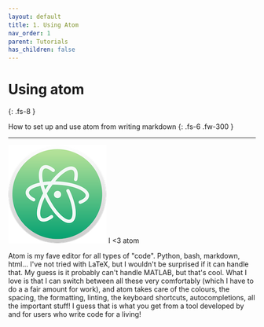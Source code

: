 ```yaml
---
layout: default
title: 1. Using Atom
nav_order: 1
parent: Tutorials
has_children: false
---
```



# Using atom
{: .fs-8 }

How to set up and use atom from writing markdown
{: .fs-6 .fw-300 }

---

![logo-atom](../../img/atom-200.png)
I <3 atom

Atom is my fave editor for all types of "code". Python, bash, markdown, html... I've not tried with LaTeX, but I wouldn't be surprised if it can handle that. My guess is it probably can't handle MATLAB, but that's cool. What I love is that I can switch between all these very comfortably (which I have to do a a fair amount for work), and atom takes care of the colours, the spacing, the formatting, linting, the keyboard shortcuts, autocompletions, all the important stuff! I guess that is what you get from a tool developed by and for users who write code for a living! 
